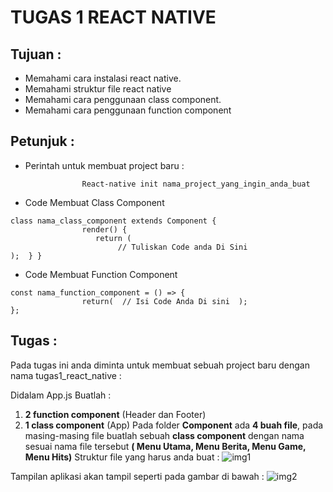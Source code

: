 # TUGAS 1 REACT NATIVE


## Tujuan :

- Memahami cara instalasi react native.
- Memahami struktur file react native
- Memahami cara penggunaan class component.
- Memahami cara penggunaan function component

## Petunjuk :

- Perintah untuk membuat project baru :
```
                React-native init nama_project_yang_ingin_anda_buat
```

- Code Membuat Class Component
```
class nama_class_component extends Component {
                render() {
                   return (
                        // Tuliskan Code anda Di Sini
);  } }
```

- Code Membuat Function Component
```
const nama_function_component = () => {
                return(  // Isi Code Anda Di sini  );
};
```

## Tugas :

Pada tugas ini anda diminta untuk membuat sebuah project baru dengan nama tugas1_react_native :

Didalam App.js Buatlah :
1. **2 function component** (Header dan Footer)
2. **1 class component** (App)
Pada folder **Component** ada **4 buah file**, pada masing-masing file buatlah sebuah **class component** dengan nama sesuai nama file tersebut **( Menu Utama, Menu Berita, Menu Game, Menu Hits)**
Struktur file yang harus anda buat :
![img1](https://lh5.googleusercontent.com/PvgYL5o8Ze38pIi4rOtE2e8WnXeR9ukdain3U4GMTJYnFA0vF-6IVFeOw2BUdRJdiICQSGJ2B0u_Pfgpv9L6yeEFp3GsmxrrmmqKzF5MBFg5gVrh0Nlm6aVsdGpUM9foCtA1STX0)

Tampilan aplikasi akan tampil seperti pada gambar di bawah :
![img2](https://lh3.googleusercontent.com/YJ_9LBqoWZ1w0GaJD97KCE0Kj0TjjPdgNZrX-1mi1nYO101eGyCD4Qxrco2AoJvOU0oezcm7ttd3zgGqWdAiXmbYyVD1t5FUWo-ruhhnAzkXQOQNJwnpK550be6bRNGDtx3AZp9U)
